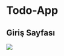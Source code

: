 # Todo-App
## Giriş Sayfası
![](https://github.com/Suleymanyldrm/Todo-App/blob/master/assets/images/%C4%B0ndex-ss.PNG)
